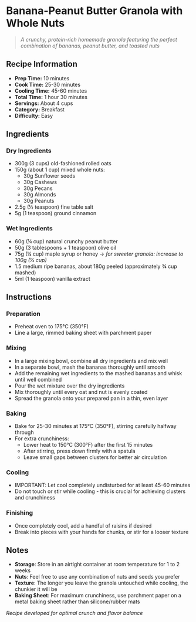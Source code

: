 # Banana-Peanut Butter Granola with Whole Nuts

> *A crunchy, protein-rich homemade granola featuring the perfect combination of bananas, peanut butter, and toasted nuts*

## Recipe Information

- **Prep Time:** 10 minutes
- **Cook Time:** 25-30 minutes
- **Cooling Time:** 45-60 minutes
- **Total Time:** 1 hour 30 minutes
- **Servings:** About 4 cups
- **Category:** Breakfast
- **Difficulty:** Easy

## Ingredients

### Dry Ingredients

- 300g (3 cups) old-fashioned rolled oats
- 150g (about 1 cup) mixed whole nuts:
    - 30g Sunflower seeds
    - 30g Cashews
    - 30g Pecans
    - 30g Almonds
    - 30g Peanuts
- 2.5g (½ teaspoon) fine table salt
- 5g (1 teaspoon) ground cinnamon

### Wet Ingredients

- 60g (¼ cup) natural crunchy peanut butter
- 50g (3 tablespoons + 1 teaspoon) olive oil
- 75g (¼ cup) maple syrup or honey → *for sweeter granola: increase to 100g (⅓ cup)*
- 1.5 medium ripe bananas, about 180g peeled (approximately ¾ cup mashed)
- 5ml (1 teaspoon) vanilla extract

## Instructions

### Preparation

- Preheat oven to 175°C (350°F)
- Line a large, rimmed baking sheet with parchment paper

### Mixing

- In a large mixing bowl, combine all dry ingredients and mix well
- In a separate bowl, mash the bananas thoroughly until smooth
- Add the remaining wet ingredients to the mashed bananas and whisk until well combined
- Pour the wet mixture over the dry ingredients
- Mix thoroughly until every oat and nut is evenly coated
- Spread the granola onto your prepared pan in a thin, even layer

### Baking

- Bake for 25-30 minutes at 175°C (350°F), stirring carefully halfway through
- For extra crunchiness:
    - Lower heat to 150°C (300°F) after the first 15 minutes
    - After stirring, press down firmly with a spatula
    - Leave small gaps between clusters for better air circulation

### Cooling

- IMPORTANT: Let cool completely undisturbed for at least 45-60 minutes
- Do not touch or stir while cooling - this is crucial for achieving clusters and crunchiness

### Finishing

- Once completely cool, add a handful of raisins if desired
- Break into pieces with your hands for chunks, or stir for a looser texture

## Notes

- **Storage**: Store in an airtight container at room temperature for 1 to 2 weeks
- **Nuts**: Feel free to use any combination of nuts and seeds you prefer
- **Texture**: The longer you leave the granola untouched while cooling, the chunkier it will be
- **Baking Sheet**: For maximum crunchiness, use parchment paper on a metal baking sheet rather than silicone/rubber mats

*Recipe developed for optimal crunch and flavor balance*
